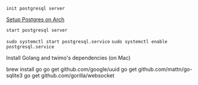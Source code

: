 `init postgresql server`

[Setup Postgres on Arch](https://github.com/malnvenshorn/OctoPrint-FilamentManager/wiki/Setup-PostgreSQL-on-Arch-Linux)

`start postgresql server`

`sudo systemctl start postgresql.service`
`sudo systemctl enable postgresql.service`

Install Golang and twimo's dependencies (on Mac)

brew install go
go get github.com/google/uuid
go get github.com/mattn/go-sqlite3
go get github.com/gorilla/websocket
